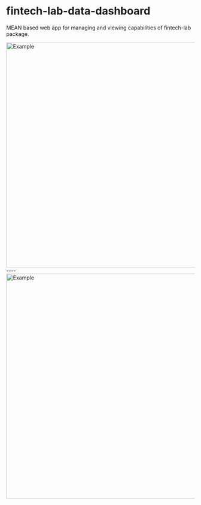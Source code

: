 # fintech-lab-data-dashboard
MEAN based web app for managing and viewing capabilities of fintech-lab package.




<img src="https://i.imgur.com/APwAsCo.png" alt="Example" width="600">
----
<img src="https://i.imgur.com/kldRIiy.png" alt="Example" width="600">
